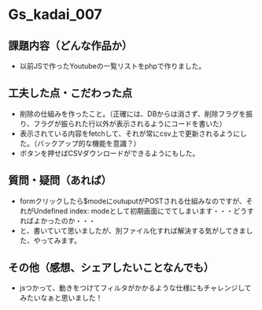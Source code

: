 # Gs_kadai_007

## 課題内容（どんな作品か） 
- 以前JSで作ったYoutubeの一覧リストをphpで作りました。

## 工夫した点・こだわった点
- 削除の仕組みを作ったこと。（正確には、DBからは消さず、削除フラグを振り、フラグが振られた行以外が表示されるようにコードを書いた）
- 表示されている内容をfetchして、それが常にcsv上で更新されるようにした。（バックアップ的な機能を意識？）
- ボタンを押せばCSVダウンロードができるようにもした。

## 質問・疑問（あれば）
- formクリックしたら$modeにoutuputがPOSTされる仕組みなのですが、それがUndefined index: modeとして初期画面にでてしまいます・・・どうすればよかったのか・・・
- と、書いていて思いましたが、別ファイル化すれば解決する気がしてきました、やってみます。

## その他（感想、シェアしたいことなんでも）
- jsつかって、動きをつけてフィルタがかかるような仕様にもチャレンジしてみたいなぁと思いました！
